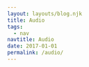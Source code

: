 ```yaml
---
layout: layouts/blog.njk
title: Audio
tags:
  - nav
navtitle: Audio
date: 2017-01-01
permalink: /audio/
---
```

